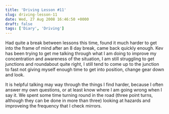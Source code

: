 ```yaml
---
title: 'Driving Lesson #11'
slug: driving-lesson-11
date: Wed, 27 Aug 2008 16:46:50 +0000
draft: false
tags: ['Diary', 'Driving']
---
```


Had quite a break between lessons this time, found it much harder to get into the frame of mind after an 8 day break, came back quickly enough. Kev has been trying to get me talking through what I am doing to improve my concentration and awareness of the situation, I am still struggling to get junctions and roundabout quite right, I still tend to come up to the junction to fast not giving myself enough time to get into position, change gear down and look.

It is helpful talking may way through the things I find harder, because I often answer my own questions, or at least know where I am going wrong when I say it. We spent some time turning round in the road (three point turns, although they can be done in more than three) looking at hazards and improveing the frequency that I check mirrors.